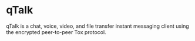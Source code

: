 # qTalk
 qTalk is a chat, voice, video, and file transfer instant messaging client using the encrypted peer-to-peer Tox protocol. 
